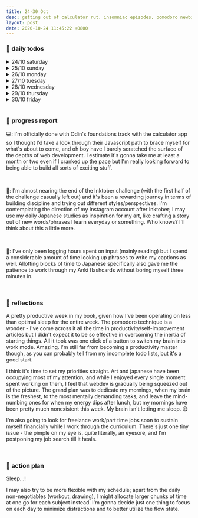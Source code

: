 ```yaml
---
title: 24-30 Oct
desc: getting out of calculator rut, insomniac episodes, pomodoro newbie
layout: post
date: 2020-10-24 11:45:22 +0800
---
```


<h3>📅 daily todos</h3>
<details>
<summary>24/10 saturday</summary>
<h3>24/10 saturday</h3>
<p>11:49: Good morning 🌞 Was up till probably around 3am (didn't check the time) binging on a thriller novel last night and regrettably my morning is gone again. But I can still make the most out of the next 6 hours or so!</p>
<br>
<p>
📃 <b>to-do</b>
<ul>
    <li class="done">japanese - 2 pomos 🔴🔴</li>
    <li class="done">art - prompt for today: 'dig'</li>
    <li>a thing </li>
    <li>WATCH WORLDS</li>
</ul>
</p>

<br><br>

</details>

<details>
<summary>25/10 sunday</summary>
<h3>25/10 sunday</h3>
<p>12:01: Took me a day to realize I wrote Monday for yesterday's date. 🤦‍♀️ </p>
<br>
<p>
📃 <b>to-do</b>
<ul>
    <li>japanese - 4 pomos 🔴🔴 ◯ ◯</li>
    <li class="done">art - prompt for today: 'buddy'</li>
    <li class="done">a thing i was supposed to do yesterday</li>
</ul>
</p>

<br><br>

</details>

<details>
<summary>26/10 monday</summary>
<h3>26/10 monday</h3>
<p>
📃 <b>to-do</b>
<ul>
    <li>webdev - 4 pomos ◯ ◯ ◯ ◯</li>
    <li>japanese - 4 pomos 🔴🔴🔴 ◯</li>
    <li class="done">art - prompt for today: 'hide'</li>
    <li class="done">workout</li>
</ul>
</p>
<p>22:22: I feel terrible ignoring web dev like this so it'll be the first thing on my list tomorrow!
</p>

<br><br>

</details>

<details>
<summary>27/10 tuesday</summary>
<h3>27/10 tuesday</h3>
<p>
📃 <b>to-do</b>
<ul>
    <li class="done">webdev - 🔴🔴</li>
    <li>japanese - ◯</li>
    <li class="done">art - prompt for today: 'music'</li>
    <li class="done">workout</li>
</ul>
</p>

<br><br>

</details>

<details>
<summary>28/10 wednesday</summary>
<h3>28/10 wednesday</h3>
<p>
📃 <b>to-do</b>
<ul>
    <li class="done">webdev - 🔴🔴🔴🔴 CALCULATOR IS DONE</li>
    <li>japanese - ◯ ◯ ◯</li>
    <li class="done">art - prompt for today: 'float'</li>
    <li class="done">workout</li>
</ul>
</p>

<br><br>

</details>

<details>
<summary>29/10 thursday</summary>
<h3>29/10 thursday</h3>
<p>9:26: Still struggling to turn my sleep schedule around. I've been consistently sleeping past 2am and waking up around 9-10 and my head feels heavier each passing day...Gotta find a way to cut down my excessive screen time.

</p>
<br>
<p>
📃 <b>to-do</b>
<ul>
    <li>webdev - 🔴🔴 ◯ ◯</li>
    <li>japanese - 🔴🔴 ◯ ◯ </li>
    <li class="done">workout</li>
    <li class="done">art - prompt for today: 'shoes'</li>
    
</ul>
</p>
<br><br>

</details>

<details>
<summary>30/10 friday</summary>
<h3>30/10 friday</h3>

<p>
📃 <b>to-do</b>
<ul>
    <li>webdev - 🔴 ◯ ◯ ◯</li>
    <li>japanese - ◯ ◯ </li>
    <li class="done">art - prompt for today: 'ominous'</li>
    <li class="done">workout</li>
    <li class="done">guitar</li>
    
</ul>
</p>
<br><br>

</details>

<br>

<h3>🧾 progress report</h3>

<p>
💻: I'm officially done with Odin's foundations track with the calculator app so I thought I'd take a look through their Javascript path to brace myself for what's about to come, and oh boy have I barely scratched the surface of the depths of web development. I estimate it's gonna take me at least a month or two even if I cranked up the pace but I'm really looking forward to being able to build all sorts of exciting stuff.
</p>
<br>
<p>
🎨: I'm almost nearing the end of the Inktober challenge (with the first half of the challenge casually left out) and it's been a rewarding journey in terms of building discipline and trying out different styles/perspectives. I'm contemplating the direction of my Instagram account after Inktober; I may use my daily Japanese studies as inspiration for my art, like crafting a story out of new words/phrases I learn everyday or something. Who knows? I'll think about this a little more.
</p>
<br>
<p>
💬: I've only been logging hours spent on input (mainly reading) but I spend a considerable amount of time looking up phrases to write my captions as well. Allotting blocks of time to Japanese specifically also gave me the patience to work through my Anki flashcards without boring myself three minutes in.

</p>

<br>
<h3>💭 reflections</h3>
<p>A pretty productive week in my book, given how I've been operating on less than optimal sleep for the entire week. The pomodoro technique is a wonder - I've come across it all the time in productivity/self-improvement articles but I didn't expect it to be so effective in overcoming the inertia of starting things. All it took was one click of a button to switch my brain into work mode. Amazing. I'm still far from becoming a productivity master though, as you can probably tell from my incomplete todo lists, but it's a good start.
</p>

<p>
I think it's time to set my priorities straight. Art and japanese have been occupying most of my attention, and while I enjoyed every single moment spent working on them, I feel that webdev is gradually being squeezed out of the picture. The grand plan was to dedicate my mornings, when my brain is the freshest, to the most mentally demanding tasks, and leave the mind-numbing ones for when my energy dips after lunch, but my mornings have been pretty much nonexistent this week. My brain isn't letting me sleep. 😪
</p>
<p>
I'm also going to look for freelance work/part time jobs soon to sustain myself financially while I work through the curriculum. There's just one tiny issue - the pimple on my eye is, quite literally, an eyesore, and I'm postponing my job search till it heals. 
</p>

<br>
<h3>🚀 action plan</h3>

<p>Sleep...!</p>
<p>
I may also try to be more flexible with my schedule; apart from the daily non-negotiables (workout, drawing), I might allocate larger chunks of time at one go for each subject instead. I'm gonna decide just one thing to focus on each day to minimize distractions and to better utilize the flow state.
</p>
